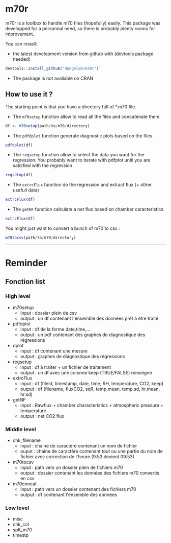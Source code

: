 m70r
====

m70r is a toolbox to handle m70 files (hopefully) easily.
This package was developped for a personnal need, so there is probably plenty rooms for improvement.

You can install: 

* the latest development version from github with (devtools package needed) 

```r
devtools::install_github("dangelob/m70r")`
```
* The package is not available on CRAN

## How to use it ? 

The starting point is that you have a directory full of *.m70 file.

* The `m70setup` function allow to read all the files and concatenate them. 
```r
df <- m70setup(path/to/m70/directory)
```
* The `pdfdplot` function generate diagnostic plots based on the files. 
```r
pdfdplot(df)
```
* The `regsetup` function allow to select the data you want for the regression.
You probably want to iterate with pdfplot until you are satisfied with the regression
```r
regsetup(df)
```
* The `extrcFlux` function do the regression and extract flux (+ other usefull data) 
```r
extrcFlux(df)
```
* The `getNF` function calculate a net flux based on chamber caracteristics
```r
extrcFlux(df)
```

You might just want to convert a bunch of m70 to csv : 
```r
m70tocsv(path/to/m70/directory)
```

***

# Reminder

## Fonction list

### High level
* m70setup
    * input : dossier plein de csv
    * output : un df contenant l'ensemble des données prêt à être traité
* pdfdplot
    * input : df de la forme date,time,…
    * output : un pdf contenant des graphes de diagnostique des régressions
* dplot
    * input : df contenant une mesure
    * output : graphes de diagnostique des régressions
* regsetup
    * input : df à traiter + un fichier de traitement
    * output : un df avec une colonne keep (TRUE/FALSE) renseigné
* extrcFlux
    * input : df (fileid, timestamp, date, time, RH, temperature, CO2, keep)
    * output : df (filename, fluxCO2, sqR, temp.mean, temp.sd, hr.mean, hr.sd)
* getNF
    * input : Rawflux + chamber characteristics + atmospheric pressure + temperature
    * output : net CO2 flux

### Middle level
* chk_filename
    * input : chaine de caractère contenant un nom de fichier
    * ouput : chaine de caractère contenant tout ou une partie du nom de fichier avec correction de l'heure (9:53 devient 09:53)
* m70tocsv
    * input : path vers un dossier plein de fichiers m70
    * output : dossier contenant les données des fichiers m70 convertis en csv
* m70concat
    * input : path vers un dossier contenant des fichiers m70
    * output : df contenant l'ensemble des données

### Low level
* misc  
* chk_col
* splt_m70
* timestp
